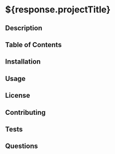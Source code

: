 # ${response.projectTitle}

## Description

## Table of Contents

## Installation

## Usage

## License

## Contributing

## Tests

## Questions